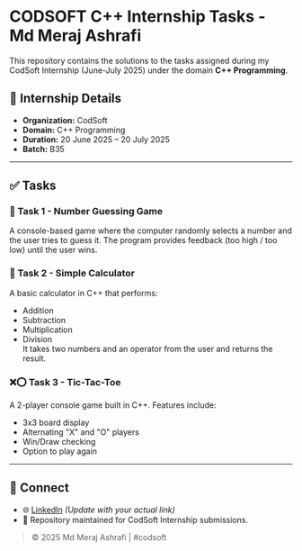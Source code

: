 # CODSOFT C++ Internship Tasks - Md Meraj Ashrafi

This repository contains the solutions to the tasks assigned during my CodSoft Internship (June-July 2025) under the domain **C++ Programming**.

## 🌟 Internship Details
- **Organization:** CodSoft
- **Domain:** C++ Programming
- **Duration:** 20 June 2025 – 20 July 2025
- **Batch:** B35

---

## ✅ Tasks

### 🧠 Task 1 - Number Guessing Game
A console-based game where the computer randomly selects a number and the user tries to guess it. The program provides feedback (too high / too low) until the user wins.

### 🧮 Task 2 - Simple Calculator
A basic calculator in C++ that performs:
- Addition
- Subtraction
- Multiplication
- Division  
It takes two numbers and an operator from the user and returns the result.

### ❌⭕ Task 3 - Tic-Tac-Toe
A 2-player console game built in C++. Features include:
- 3x3 board display
- Alternating "X" and "O" players
- Win/Draw checking
- Option to play again

---

## 🔗 Connect
- 🌐 [LinkedIn](https://www.linkedin.com/in/md-meraj-ashrafi) *(Update with your actual link)*
- 📂 Repository maintained for CodSoft Internship submissions.

> © 2025 Md Meraj Ashrafi | #codsoft
